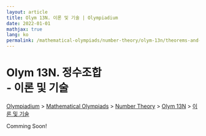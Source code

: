 ```yaml
---
layout: article
title: Olym 13N. 이론 및 기술 | Olympiadium
date: 2022-01-01
mathjax: true
lang: ko
permalink: /mathematical-olympiads/number-theory/olym-13n/theorems-and-techniques/
---
```

# Olym 13N. 정수조합 <br> <ssup> - 이론 및 기술</ssup>

<a href="{{ site.homeurl }}">Olympiadium</a> > <a href="{{ site.homeurl }}mathematical-olympiads/">Mathematical Olympiads</a> > <a href="{{ site.homeurl }}mathematical-olympiads/number-theory/">Number Theory</a> > <a href="{{ site.homeurl }}mathematical-olympiads/number-theory/olym-13n/">Olym 13N</a> > <a href="{{ site.homeurl }}mathematical-olympiads/number-theory/olym-13n/theorems-and-techniques/">이론 및 기술</a>

Comming Soon!
